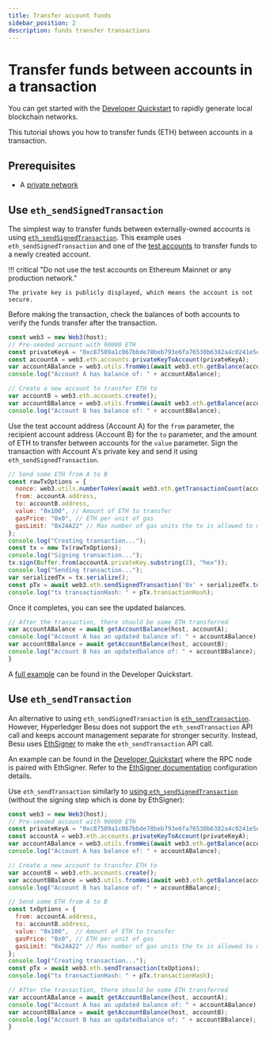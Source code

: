 ```yaml
---
title: Transfer account funds 
sidebar_position: 2
description: funds transfer transactions
---
```


# Transfer funds between accounts in a transaction

You can get started with the [Developer Quickstart](../quickstart.md) to rapidly generate
local blockchain networks.

This tutorial shows you how to transfer funds (ETH) between accounts in a transaction.

## Prerequisites

* A [private network](../quickstart.md)

## Use `eth_sendSignedTransaction`

The simplest way to transfer funds between externally-owned accounts is using
[`eth_sendSignedTransaction`](https://web3js.readthedocs.io/en/v1.2.11/web3-eth.html#sendsignedtransaction).
This example uses `eth_sendSignedTransaction` and one of the [test accounts](../../reference/accounts-for-testing.md)
to transfer funds to a newly created account.

!!! critical "Do not use the test accounts on Ethereum Mainnet or any production network."

    The private key is publicly displayed, which means the account is not secure.

Before making the transaction, check the balances of both accounts to verify the funds transfer
after the transaction.

```js
const web3 = new Web3(host);
// Pre-seeded account with 90000 ETH
const privateKeyA = "0xc87509a1c067bbde78beb793e6fa76530b6382a4c0241e5e4a9ec0a0f44dc0d3";
const accountA = web3.eth.accounts.privateKeyToAccount(privateKeyA);
var accountABalance = web3.utils.fromWei(await web3.eth.getBalance(accountA.address));
console.log("Account A has balance of: " + accountABalance);

// Create a new account to transfer ETH to
var accountB = web3.eth.accounts.create();
var accountBBalance = web3.utils.fromWei(await web3.eth.getBalance(accountB.address));
console.log("Account B has balance of: " + accountBBalance);
```

Use the test account address (Account A) for the `from` parameter, the recipient account address
(Account B) for the `to` parameter, and the amount of ETH to transfer between accounts for the
`value` parameter. Sign the transaction with Account A's private key and send it using
`eth_sendSignedTransaction`.

```js
// Send some ETH from A to B
const rawTxOptions = {
  nonce: web3.utils.numberToHex(await web3.eth.getTransactionCount(accountA.address)),
  from: accountA.address,
  to: accountB.address,
  value: "0x100", // Amount of ETH to transfer
  gasPrice: "0x0", // ETH per unit of gas
  gasLimit: "0x24A22" // Max number of gas units the tx is allowed to use
};
console.log("Creating transaction...");
const tx = new Tx(rawTxOptions);
console.log("Signing transaction...");
tx.sign(Buffer.from(accountA.privateKey.substring(2), "hex"));
console.log("Sending transaction...");
var serializedTx = tx.serialize();
const pTx = await web3.eth.sendSignedTransaction('0x' + serializedTx.toString('hex').toString("hex"));
console.log("tx transactionHash: " + pTx.transactionHash);
```

Once it completes, you can see the updated balances.

```js
// After the transaction, there should be some ETH transferred
var accountABalance = await getAccountBalance(host, accountA);
console.log("Account A has an updated balance of: " + accountABalance);
var accountBBalance = await getAccountBalance(host, accountB);
console.log("Account B has an updatedbalance of: " + accountBBalance);
}
```

A [full example](https://github.com/ConsenSys/quorum-dev-quickstart/blob/1e8cc281098923802845cd829ec20c88513c2e1c/files/besu/smart_contracts/privacy/scripts/eth_tx.js)
can be found in the Developer Quickstart.

## Use `eth_sendTransaction`

An alternative to using `eth_sendSignedTransaction` is
[`eth_sendTransaction`](https://web3js.readthedocs.io/en/v1.2.11/web3-eth.html#sendtransaction).
However, Hyperledger Besu does not support the `eth_sendTransaction` API call and keeps account
management separate for stronger security. Instead, Besu uses
[EthSigner](https://docs.ethsigner.consensys.net/en/stable/) to make the `eth_sendTransaction` API call.

An example can be found in the [Developer Quickstart](../quickstart.md) where the RPC
node is paired with EthSigner. Refer to the
[EthSigner documentation](https://docs.ethsigner.consensys.net/en/stable/) configuration details.

Use `eth_sendTransaction` similarly to [using `eth_sendSignedTransaction`](#use-eth_sendsignedtransaction) (without
the signing step which is done by EthSigner):

```js
const web3 = new Web3(host);
// Pre-seeded account with 90000 ETH
const privateKeyA = "0xc87509a1c067bbde78beb793e6fa76530b6382a4c0241e5e4a9ec0a0f44dc0d3";
const accountA = web3.eth.accounts.privateKeyToAccount(privateKeyA);
var accountABalance = web3.utils.fromWei(await web3.eth.getBalance(accountA.address));
console.log("Account A has balance of: " + accountABalance);

// Create a new account to transfer ETH to
var accountB = web3.eth.accounts.create();
var accountBBalance = web3.utils.fromWei(await web3.eth.getBalance(accountB.address));
console.log("Account B has balance of: " + accountBBalance);

// Send some ETH from A to B
const txOptions = {
  from: accountA.address,
  to: accountB.address,
  value: "0x100",  // Amount of ETH to transfer
  gasPrice: "0x0", // ETH per unit of gas
  gasLimit: "0x24A22" // Max number of gas units the tx is allowed to use
};
console.log("Creating transaction...");
const pTx = await web3.eth.sendTransaction(txOptions);
console.log("tx transactionHash: " + pTx.transactionHash);

// After the transaction, there should be some ETH transferred
var accountABalance = await getAccountBalance(host, accountA);
console.log("Account A has an updated balance of: " + accountABalance);
var accountBBalance = await getAccountBalance(host, accountB);
console.log("Account B has an updatedbalance of: " + accountBBalance);
}
```
